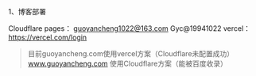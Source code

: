 

1、博客部署
 
Cloudflare pages： guoyancheng1022@163.com   Gyc@19941022
vercel：https://vercel.com/login 

>目前guoyancheng.com使用vercel方案（Cloudflare未配置成功）
> www.guoyancheng.com 使用Cloudflare方案（能被百度收录）


